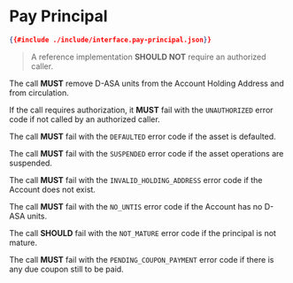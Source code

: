 # Pay Principal

```json
{{#include ./include/interface.pay-principal.json}}
```

> A reference implementation **SHOULD NOT** require an authorized caller.

The call **MUST** remove D-ASA units from the Account Holding Address and from
circulation.

If the call requires authorization, it **MUST** fail with the `UNAUTHORIZED` error
code if not called by an authorized caller.

The call **MUST** fail with the `DEFAULTED` error code if the asset is defaulted.

The call **MUST** fail with the `SUSPENDED` error code if the asset operations are
suspended.

The call **MUST** fail with the `INVALID_HOLDING_ADDRESS` error code if the Account
does not exist.

The call **MUST** fail with the `NO_UNTIS` error code if the Account has no D-ASA
units.

The call **SHOULD** fail with the `NOT_MATURE` error code if the principal is not
mature.

The call **MUST** fail with the `PENDING_COUPON_PAYMENT` error code if there is
any due coupon still to be paid.
